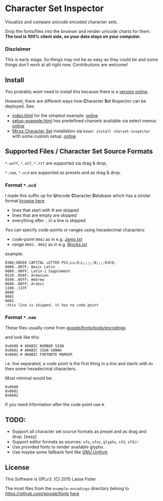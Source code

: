 # Character Set Inspector
Visualize and compare unicode encoded character sets.

Drop the fonts/files into the browser and render unicode charts for them. **The tool is 100% client side, so your data stays on your computer.**

### Disclaimer

This is early stage. So things may not be as easy as they could be and some things don't work at all right now. Contributions are welcome!

## Install

You probably wont need to install this because there is a [version online](http://graphicore.github.io/charset-inspector/).

However, there are different ways how **C**haracter **S**et **I**nspector can be deployed. See:

 * [index.html](https://github.com/graphicore/charset-inspector/blob/master/index.html) for the simplest example: [online](http://graphicore.github.io/charset-inspector/)
 * [setup-example.html](https://github.com/graphicore/charset-inspector/blob/master/setup-example.html) has predefined charsets available via select menus: [online](http://graphicore.github.io/charset-inspector/setup-example.html)
 * [Mirza Character Set](https://github.com/graphicore/Mirza/blob/gh-pages/html/character-set.html) installation via `bower install charset-inspector` with some custom setup:  [online](http://graphicore.github.io/Mirza/html/character-set.html)

## Supported Files / Character Set Source Formats

`*.woff`, `*.otf`, `*.ttf` are supported via drag & drop,

`*.nam`, `*.ucd` are supported as presets and as drag & drop.


### Format `*.ucd`

I made this suffix up for **U**nicode **C**haracter **D**atabase which has a similar format [browse here](http://www.unicode.org/Public/UCD/latest/ucd/)

* lines that start with # are skipped
* lines that are empty are skipped
* everything after `;` in a line is skipped

You can specify code-points or ranges using hexadecimal characters:

* *code-point* `0041` as in e.g. [Jamo.txt](http://www.unicode.org/Public/UCD/latest/ucd/Jamo.txt)
* *range* `0041..0052` as in e.g. [Blocks.txt](http://www.unicode.org/Public/UCD/latest/ucd/Blocks.txt)

example:

```
03A8;GREEK CAPITAL LETTER PSI;Lu;0;L;;;;;N;;;;03C8;
0000..007F; Basic Latin
0080..00FF; Latin-1 Supplement
0530..058F; Armenian
0590..05FF; Hebrew
0600..06FF; Arabic
1200..137F
0600
0601
0602
;this line is skipped, it has no code point
```

### Format `*.nam`
These files usually come from [google/fonts/tools/encodings](https://github.com/google/fonts/tree/master/tools/encodings)

and look like this:

```
0x0600 # ARABIC NUMBER SIGN
0x0601 # ARABIC SIGN SANAH
0x0602 # ARABIC FOOTNOTE MARKER
```

i.e. line separated, a code point is the first thing in a line and starts with `0x` then some hexadecimal characters.


Most minimal would be:

```
0x0600
0x0601
0x0602
```

If you need information after the code point use `#`.

## TODO:

* Support all character set source formats as preset and as drag and drop. [easy]
* Support editor formats as sources: `ufo`, `ufoz`, `glyphs`, `sfd`, `sfdir`
* Use provided fonts to render available glyphs.
* Use maybe some fallback font like [GNU Unifont](http://unifoundry.com/unifont.html)



## License

This Software is GPLv3. (C) 2015 Lasse Fister


The most files from the `example-encodings` directory belong to https://github.com/google/fonts [here](https://github.com/google/fonts/tree/master/tools/encodings)
